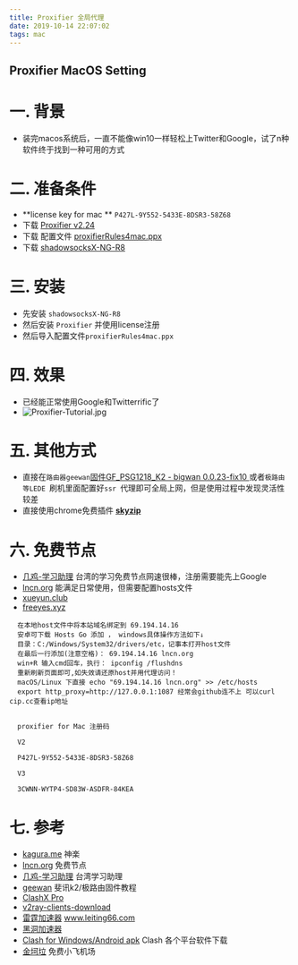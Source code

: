```yaml
---
title: Proxifier 全局代理
date: 2019-10-14 22:07:02
tags: mac
---
```


Proxifier MacOS Setting
---
# 一.  背景

* 装完macos系统后，一直不能像win10一样轻松上Twitter和Google，试了n种软件终于找到一种可用的方式
  <!--more-->

# 二.  准备条件
* **license key for mac **  `P427L-9Y552-5433E-8DSR3-58Z68` 
* 下载   [Proxifier v2.24](https://proxifier.com/download/ProxifierMac.dmg) 
* 下载  配置文件 [proxifierRules4mac.ppx](https://github.com/codewindy/mac_soft/blob/master/proxifierRules4mac.ppx)
* 下载  [shadowsocksX-NG-R8](https://github.com/codewindy/mac_soft/blob/master/ShadowsocksX-NG-R8.dmg)

# 三.  安装
* 先安装 `shadowsocksX-NG-R8`
* 然后安装 `Proxifier` 并使用license注册
* 然后导入配置文件`proxifierRules4mac.ppx`

# 四.  效果
* 已经能正常使用Google和Twitterrific了
* ![Proxifier-Tutorial.jpg](https://i.loli.net/2019/10/14/EUSiaK9mWbBgNJH.jpg)
# 五.  其他方式
* 直接在`路由器geewan`[固件GF_PSG1218_K2 - bigwan 0.0.23-fix10 ](http://dl.geewan.com/%E5%85%A8%E9%83%A8%E5%8E%86%E5%8F%B2%E5%9B%BA%E4%BB%B6/0.0.23/)或者`极路由等LEDE `刷机里面配置好`ssr `代理即可全局上网，但是使用过程中发现灵活性较差
* 直接使用chrome免费插件 [**skyzip**](https://github.com/codewindy/soft-common/blob/master/skyzip.crx)


# 六.  免费节点

* [几鸡-学习助理](https://ji-f.pw/signin) 台湾的学习免费节点网速很棒，注册需要能先上Google
* [lncn.org](https://lncn.org/) 能满足日常使用，但需要配置hosts文件
* [xueyun.club](https://xueyun.club/auth/register)
* [freeyes.xyz](https://freeyes.xyz)
  
```shell
  在本地host文件中将本站域名绑定到 69.194.14.16
  安卓可下载 Hosts Go 添加 ， windows具体操作方法如下↓
  目录：C:/Windows/System32/drivers/etc，记事本打开host文件
  在最后一行添加(注意空格)： 69.194.14.16 lncn.org
  win+R 输入cmd回车，执行： ipconfig /flushdns
  重新刷新页面即可,如失效请还原host并用代理访问！
  macOS/Linux 下直接 echo "69.194.14.16 lncn.org" >> /etc/hosts 
  export http_proxy=http://127.0.0.1:1087 经常会github连不上 可以curl cip.cc查看ip地址
  
  
  proxifier for Mac 注册码
  
  V2
  
  P427L-9Y552-5433E-8DSR3-58Z68
  
  V3
  
  3CWNN-WYTP4-SD83W-ASDFR-84KEA
```
# 七.  参考
* [kagura.me](https://www.kagura.me/dev/20190324005534.html)   神楽
* [lncn.org](https://lncn.org/)   免费节点
* [几鸡-学习助理](https://ji-f.pw/signin) 台湾学习助理
* [geewan](http://dl.geewan.com/%E6%96%90%E8%AE%AF%E8%B7%AF%E7%94%B1-Phicomm/%E6%9C%80%E6%96%B0%E5%85%8D%E6%8B%86%E6%9C%BA%E6%96%90%E8%AE%AFK1K2%E5%88%B7%E6%9E%81%E7%8E%A9%E5%9B%BA%E4%BB%B6%E6%95%99%E7%A8%8B.rar) 斐讯k2/极路由固件教程
* [ClashX Pro](https://install.appcenter.ms/users/clashx/apps/clashx-pro/distribution_groups/public)
* [v2ray-clients-download](https://tlanyan.pp.ua/v2ray-clients-download/)
* [雷霆加速器](https://www.rufrsp.com/) www.leiting66.com
* [黑洞加速器](https://www.heidongfast.com)
* [Clash for Windows/Android apk](https://docs.cfw.lbyczf.com) Clash 各个平台软件下载
* [金坷垃](https://jinkela001.xyz/auth/register/)  免费小飞机场